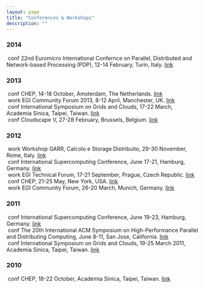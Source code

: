 ```yaml
---
layout: page
title: "Conferences & Workshops"
description: ""
---
```


### 2014
&nbsp;<span class="label label-success">conf</span> 22nd Euromicro International Confernce on Parallel, Distributed and Network-based Processing (PDP), 12-14 February, Turin, Italy. [link](http://www.pdp2014.org/)   

### 2013
&nbsp;<span class="label label-success">conf</span> CHEP, 14-18 October, Amsterdam, The Netherlands. [link](http://www.chep2013.org/)   
&nbsp;<span class="label label-info">work</span> EGI Community Forum 2013, 8\-12 April, Manchester, UK. [link](http://cf2013.egi.eu/)  
&nbsp;<span class="label label-success">conf</span> International Symposium on Grids and Clouds, 17\-22 March, Academia Sinica, Taipei, Taiwan. [link](http://event.twgrid.org/isgc2013/)  
&nbsp;<span class="label label-success">conf</span> Cloudscape V, 27-28 February, Brussels, Belgium. [link](http://www.cloudscapeseries.eu/Pages/Home.aspx)  

### 2012
&nbsp;<span class="label label-info">work</span> Workshop GARR, Calcolo e Storage Distribuito, 29\-30 November, Rome, Italy. [link](http://www.garr.it/workshop-garr-calcolo-e-storage-distribuito)  
&nbsp;<span class="label label-success">conf</span> International Supercomputing Conference, June 17\-21, Hamburg, Germany. [link](http://www.isc-events.com/isc12/)  
&nbsp;<span class="label label-info">work</span> EGI Technical Forum, 17\-21 September, Prague, Czech Republic. [link](http://tf2012.egi.eu/)  
&nbsp;<span class="label label-success">conf</span> CHEP, 21\-25 May, New York, USA. [link](http://www.chep2012.org/)  
&nbsp;<span class="label label-info">work</span> EGI Community Forum, 26\-20 March, Munich, Germany. [link](http://cf2012.egi.eu/)  

### 2011
&nbsp;<span class="label label-success">conf</span> International Supercomputing Conference, June 19\-23, Hamburg, Germany. [link](http://www.isc-events.com/isc11/)  
&nbsp;<span class="label label-success">conf</span> The 20th International ACM Symposium on High-Performance Parallel and Distributing Computing, June 8\-11, San Jose, California. [link](http://www.hpdc.org/2011/)  
&nbsp;<span class="label label-success">conf</span> International Symposium on Grids and Clouds, 19\-25 March 2011, Academia Sinica, Taipei, Taiwan. [link](http://event.twgrid.org/isgc2011/) 

### 2010
&nbsp;<span class="label label-success">conf</span> CHEP, 18-22 October, Academia Sinica, Taipei, Taiwan. [link](http://event.twgrid.org/chep2010/)   
